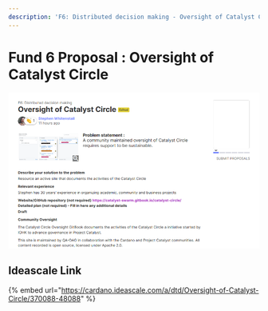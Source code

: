 ```yaml
---
description: 'F6: Distributed decision making - Oversight of Catalyst Circle'
---
```


# Fund 6 Proposal : Oversight of Catalyst Circle

![](.gitbook/assets/2021-08-26-9-.png)

## Ideascale Link

{% embed url="https://cardano.ideascale.com/a/dtd/Oversight-of-Catalyst-Circle/370088-48088" %}



